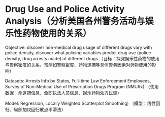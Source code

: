# Drug Use and Police Activity Analysis（分析美国各州警务活动与娱乐性药物使用的关系）

Objective: discover non-medical drug usage of different drugs vary with police density, discover what policing variables predict drug use (police density, drug arrests made) of different drugs 
（目标：探究娱乐性药物的使用与警察密度的关系，预测如警察密度、药物逮捕等具体警务因素对药物使用的影响）

Datasets: Arrests Info by States, Full-time Law Enforcement Employees, Survey of Non-Medical Use of Prescription Drugs Program (NMURx)
（使用数据：州逮捕信息、全职执法人员信息、娱乐药物处方民调）

Model: Regression, Locally Weighted Scatterplot Smoothing)
（模型：线性回归、局部加权回归散点平滑法）
